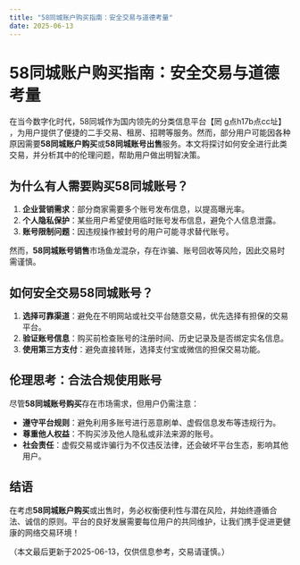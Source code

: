 ```yaml
---
title: "58同城账户购买指南：安全交易与道德考量"
date: 2025-06-13
---
```

# 58同城账户购买指南：安全交易与道德考量  

在当今数字化时代，58同城作为国内领先的分类信息平台【罔 g点h17b点cc址】 ，为用户提供了便捷的二手交易、租房、招聘等服务。然而，部分用户可能因各种原因需要**58同城账户购买**或**58同城账号出售**服务。本文将探讨如何安全进行此类交易，并分析其中的伦理问题，帮助用户做出明智决策。  

## 为什么有人需要购买58同城账号？  

1. **企业营销需求**：部分商家需要多个账号发布信息，以提高曝光率。  
2. **个人隐私保护**：某些用户希望使用临时账号发布信息，避免个人信息泄露。  
3. **账号限制问题**：因违规操作被封号的用户可能寻求替代账号。  

然而，**58同城账号销售**市场鱼龙混杂，存在诈骗、账号回收等风险，因此交易时需谨慎。  

## 如何安全交易58同城账号？  

1. **选择可靠渠道**：避免在不明网站或社交平台随意交易，优先选择有担保的交易平台。  
2. **验证账号信息**：购买前检查账号的注册时间、历史记录及是否绑定实名信息。  
3. **使用第三方支付**：避免直接转账，选择支付宝或微信的担保交易功能。  

## 伦理思考：合法合规使用账号  

尽管**58同城账号购买**存在市场需求，但用户仍需注意：  
- **遵守平台规则**：避免利用多账号进行恶意刷单、虚假信息发布等违规行为。  
- **尊重他人权益**：不购买涉及他人隐私或非法来源的账号。  
- **社会责任**：虚假交易或诈骗行为不仅违反法律，还会破坏平台生态，影响其他用户。  

## 结语  

在考虑**58同城账户购买**或出售时，务必权衡便利性与潜在风险，并始终遵循合法、诚信的原则。平台的良好发展需要每位用户的共同维护，让我们携手促进更健康的网络交易环境！  

（本文最后更新于2025-06-13，仅供信息参考，交易请谨慎。）
